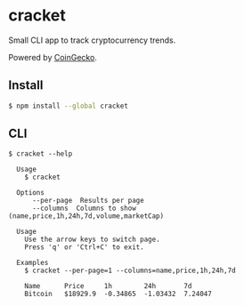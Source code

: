# cracket

Small CLI app to track cryptocurrency trends.

Powered by [CoinGecko](https://www.coingecko.com/).

## Install

```bash
$ npm install --global cracket
```

## CLI

```
$ cracket --help

  Usage
    $ cracket

  Options
      --per-page  Results per page
      --columns  Columns to show (name,price,1h,24h,7d,volume,marketCap)

  Usage
    Use the arrow keys to switch page.
    Press 'q' or 'Ctrl+C' to exit.

  Examples
    $ cracket --per-page=1 --columns=name,price,1h,24h,7d

    Name      Price     1h        24h       7d
    Bitcoin   $18929.9  -0.34865  -1.03432  7.24047
```
